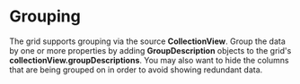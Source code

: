 Grouping
========

The grid supports grouping via the source **CollectionView**. Group the data by one or more properties by adding **GroupDescription** objects to the grid's **collectionView.groupDescriptions**. You may also want to hide the columns that are being grouped on in order to avoid showing redundant data.